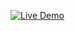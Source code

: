 [![Live Demo](https://img.shields.io/badge/Live%20Demo-Click%20Here-brightgreen)](https://react-js-6gnl.vercel.app/)

